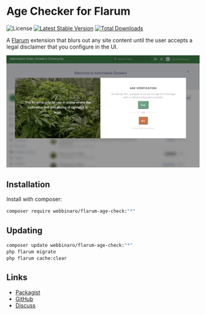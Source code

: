 # Age Checker for Flarum

![License](https://img.shields.io/badge/license-GPL-3.0-or-later-blue.svg) [![Latest Stable Version](https://img.shields.io/packagist/v/webbinaro/flarum-age-check.svg)](https://packagist.org/packages/webbinaro/flarum-age-check) [![Total Downloads](https://img.shields.io/packagist/dt/webbinaro/flarum-age-check.svg)](https://packagist.org/packages/webbinaro/flarum-age-check)

A [Flarum](http://flarum.org) extension that blurs out any site content until the user accepts a legal disclaimer that you configure in the UI.

![sample user site blocked out showing modal](screenshot.png)

## Installation

Install with composer:

```sh
composer require webbinaro/flarum-age-check:"*"
```

## Updating

```sh
composer update webbinaro/flarum-age-check:"*"
php flarum migrate
php flarum cache:clear
```

## Links

- [Packagist](https://packagist.org/packages/webbinaro/flarum-age-check)
- [GitHub](https://github.com/webbinaro/flarum-age-check)
- [Discuss](https://discuss.flarum.org/d/PUT_DISCUSS_SLUG_HERE)
